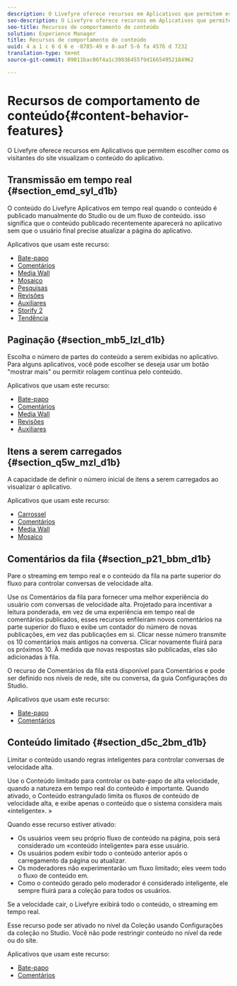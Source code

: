 ```yaml
---
description: O Livefyre oferece recursos em Aplicativos que permitem escolher como os visitantes do site visualizam o conteúdo do aplicativo.
seo-description: O Livefyre oferece recursos em Aplicativos que permitem escolher como os visitantes do site visualizam o conteúdo do aplicativo.
seo-title: Recursos de comportamento de conteúdo
solution: Experience Manager
title: Recursos de comportamento de conteúdo
uuid: 4 a 1 c 6 d 6 e -8785-49 e 8-aaf 5-6 fa 4576 d 7232
translation-type: tm+mt
source-git-commit: 09011bac06f4a1c39836455f9d16654952184962

---
```



# Recursos de comportamento de conteúdo{#content-behavior-features}

O Livefyre oferece recursos em Aplicativos que permitem escolher como os visitantes do site visualizam o conteúdo do aplicativo.

## Transmissão em tempo real {#section_emd_syl_d1b}

O conteúdo do Livefyre Aplicativos em tempo real quando o conteúdo é publicado manualmente do Studio ou de um fluxo de conteúdo. isso significa que o conteúdo publicado recentemente aparecerá no aplicativo sem que o usuário final precise atualizar a página do aplicativo.

Aplicativos que usam este recurso:

* [Bate-papo](/help/using/c-about-apps/c-chat-app/c-chat-app.md#c_chat_app)
* [Comentários](/help/using/c-about-apps/c-comments/c-comments.md)
* [Media Wall](/help/using/c-about-apps/c-media-wall-app/c-media-wall-app.md#c_media_wall_app)
* [Mosaico](/help/using/c-about-apps/c-mosaic-app/c-mosaic-app.md#c_mosaic_app)
* [Pesquisas](/help/using/c-about-apps/c-polls-app/c-polls-app.md#c_polls_app)
* [Revisões](/help/using/c-about-apps/c-reviews-app/c-reviews-app.md#c_reviews_app)
* [Auxiliares](/help/using/c-about-apps/c-sidenotes-app/c-sidenotes-app.md#c_sidenotes_app)
* [Storify 2](/help/using/c-about-apps/c-storify2/c-storify2.md#c_storify2)
* [Tendência](/help/using/c-about-apps/c-trending-app/c-trending-app.md#c_trending_app)

## Paginação {#section_mb5_lzl_d1b}

Escolha o número de partes do conteúdo a serem exibidas no aplicativo. Para alguns aplicativos, você pode escolher se deseja usar um botão &quot;mostrar mais&quot; ou permitir rolagem contínua pelo conteúdo.

Aplicativos que usam este recurso:

* [Bate-papo](/help/using/c-about-apps/c-chat-app/c-chat-app.md#c_chat_app)
* [Comentários](/help/using/c-about-apps/c-comments/c-comments.md)
* [Media Wall](/help/using/c-about-apps/c-media-wall-app/c-media-wall-app.md#c_media_wall_app)
* [Revisões](/help/using/c-about-apps/c-reviews-app/c-reviews-app.md#c_reviews_app)
* [Auxiliares](/help/using/c-about-apps/c-sidenotes-app/c-sidenotes-app.md#c_sidenotes_app)

## Itens a serem carregados {#section_q5w_mzl_d1b}

A capacidade de definir o número inicial de itens a serem carregados ao visualizar o aplicativo.

Aplicativos que usam este recurso:

* [Carrossel](/help/using/c-about-apps/c-carousel-app/c-carousel-app.md#c_carousel_app)
* [Comentários](/help/using/c-about-apps/c-comments/c-comments.md)
* [Media Wall](/help/using/c-about-apps/c-media-wall-app/c-media-wall-app.md#c_media_wall_app)
* [Mosaico](/help/using/c-about-apps/c-mosaic-app/c-mosaic-app.md#c_mosaic_app)

## Comentários da fila {#section_p21_bbm_d1b}

Pare o streaming em tempo real e o conteúdo da fila na parte superior do fluxo para controlar conversas de velocidade alta.

Use os Comentários da fila para fornecer uma melhor experiência do usuário com conversas de velocidade alta. Projetado para incentivar a leitura ponderada, em vez de uma experiência em tempo real de comentários publicados, esses recursos enfileiram novos comentários na parte superior do fluxo e exibe um contador do número de novas publicações, em vez das publicações em si. Clicar nesse número transmite os 10 comentários mais antigos na conversa. Clicar novamente fluirá para os próximos 10. À medida que novas respostas são publicadas, elas são adicionadas à fila.

O recurso de Comentários da fila está disponível para Comentários e pode ser definido nos níveis de rede, site ou conversa, da guia Configurações do Studio.

Aplicativos que usam este recurso:

* [Bate-papo](/help/using/c-about-apps/c-chat-app/c-chat-app.md#c_chat_app)
* [Comentários](/help/using/c-about-apps/c-comments/c-comments.md)

## Conteúdo limitado {#section_d5c_2bm_d1b}

Limitar o conteúdo usando regras inteligentes para controlar conversas de velocidade alta.

Use o Conteúdo limitado para controlar os bate-papo de alta velocidade, quando a natureza em tempo real do conteúdo é importante. Quando ativado, o Conteúdo estrangulado limita os fluxos de conteúdo de velocidade alta, e exibe apenas o conteúdo que o sistema considera mais «inteligente». »

Quando esse recurso estiver ativado:

* Os usuários veem seu próprio fluxo de conteúdo na página, pois será considerado um «conteúdo inteligente» para esse usuário.
* Os usuários podem exibir todo o conteúdo anterior após o carregamento da página ou atualizar.
* Os moderadores não experimentarão um fluxo limitado; eles veem todo o fluxo de conteúdo em.
* Como o conteúdo gerado pelo moderador é considerado inteligente, ele sempre fluirá para a coleção para todos os usuários.

Se a velocidade cair, o Livefyre exibirá todo o conteúdo, o streaming em tempo real.

Esse recurso pode ser ativado no nível da Coleção usando Configurações da coleção no Studio. Você não pode restringir conteúdo no nível da rede ou do site.

Aplicativos que usam este recurso:

* [Bate-papo](/help/using/c-about-apps/c-chat-app/c-chat-app.md#c_chat_app)
* [Comentários](/help/using/c-about-apps/c-comments/c-comments.md)

